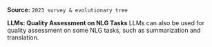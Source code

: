 **Source:** `2023 survey & evolutionary tree`

**LLMs: Quality Assessment on NLG Tasks**
LLMs can also be used for quality assessment on some NLG tasks, such as summarization and translation.
